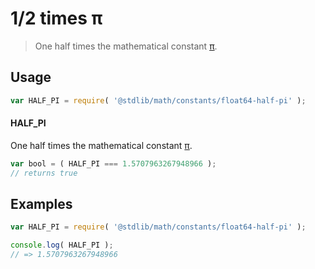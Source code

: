 # 1/2 times π

> One half times the mathematical constant [π][pi].

<section class="usage">

## Usage

```javascript
var HALF_PI = require( '@stdlib/math/constants/float64-half-pi' );
```

#### HALF_PI

One half times the mathematical constant [π][pi].

```javascript
var bool = ( HALF_PI === 1.5707963267948966 );
// returns true
```

</section>

<!-- /.usage -->

<section class="examples">

## Examples

<!-- TODO: better example -->

```javascript
var HALF_PI = require( '@stdlib/math/constants/float64-half-pi' );

console.log( HALF_PI );
// => 1.5707963267948966
```

</section>

<!-- /.examples -->

<section class="links">

[pi]: https://en.wikipedia.org/wiki/Pi

</section>

<!-- /.links -->

